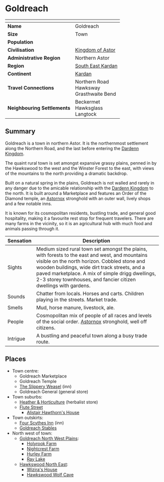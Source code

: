 # Goldreach

| []() | |
| --- | --- |
| **Name** | Goldreach |
| **Size** | Town |
| **Population** | |
| **Civilisation** | [Kingdom of Astor](../../README.md) |
| **Administrative Region** | Northern Astor |
| **Region** | [South East Kardan](../../../../geography/kardan/south-east-kardan.md) |
| **Continent** | [Kardan](../../../../geography/kardan/README.md) |
| **Travel Connections** | Northern Road<br />Hawksway<br />Grasthwaite Bend |
| **Neighbouring Settlements** | Beckermet<br />Hawksglass<br />Langtock |

## Summary

Goldreach is a town in northern Astor. It is the northernmost settlement along the Northern Road, and the last before entering the [Dardenn Kingdom](../../../dardenn-kingdom/README.md).

The quaint rural town is set amongst expansive grassy plains, penned in by the Hawkswood to the west and the Winster Forest to the east, with views of the mountains to the north providing a dramatic backdrop.

Built on a natural spring in the plains, Goldreach is not walled and rarely in any danger due to the amicable relationship with the [Dardenn Kingdom](../../../dardenn-kingdom/README.md) to the north. It is built around a Marketplace and features an Order of the Diamond temple, an [Astornox](../../organisations/astornox.md) stronghold with an outer wall, lively shops and a few notable inns.

It is known for its cosmopolitan residents, bustling trade, and general good hospitality, making it a favourite rest stop for frequent travelers. There are many farms in the vicinity, so it is an agricultural hub with much food and animals passing through it.

| Sensation | Description |
| ---- | --- |
| Sights | Medium sized rural town set amongst the plains, with forests to the east and west, and mountains visible on the north horizon. Cobbled stone and wooden buildings, wide dirt track streets, and a paved marketplace. A mix of simple drigg dwellings, 2-3 storey townhouses, and fancier citizen dwellings with gardens. |
| Sounds | Chatter from locals. Horses and carts. Children playing in the streets. Market trade. |
| Smells | Mud, horse manure, livestock, ale. |
| People | Cosmopolitan mix of people of all races and levels of the social order. [Astornox](../../organisations/astornox.md) stronghold, well off citizens. |
| Intrigue | A bustling and peaceful town along a busy trade route. |

## Places

- Town centre:
  - Goldreach Marketplace
  - Goldreach Temple
  - [The Slippery Weasel](places/the-slippery-weasel.md) (inn)
  - Goldreach General (general store)
- Town suburbs:
  - [Heather & Horticulture](places/heather-and-horticulture.md) (herbalist store)
  - [Flute Street](places/flute-street.md)
    - [Alistair Hawthorn's House](places/alistair-hawthorns-house.md)
- Town outskirts:
  - [Four Scythes Inn](places/four-scythes-inn.md) (inn)
  - [Goldreach Stables](places/goldreach-stables.md)
- North west of town:
  - [Goldreach North West Plains](places/goldreach-north-west-plains.md):
    - [Holyrook Farm](places/holyrook-farm.md)
    - [Nightcrest Farm](places/nightcrest-farm.md)
    - [Hurley Farm](places/hurley-farm.md)
    - [Ray Lake](places/ray-lake.md)
  - [Hawkswood North East](places/hawkswood-north-east.md):
    - [Wizira's House](places/wiziras-house.md)
    - [Hawkswood Wolf Cave](places/hawkswood-wolf-cave.md)
